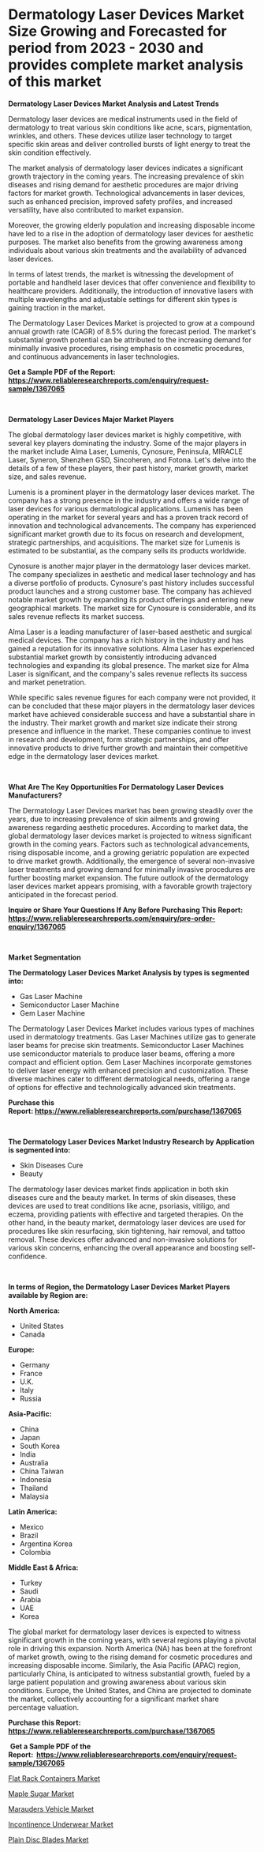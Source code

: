 <p><h1>Dermatology Laser Devices Market Size Growing and Forecasted for period from 2023 - 2030 and provides complete market analysis of this market</h1></p><p><strong>Dermatology Laser Devices Market Analysis and Latest Trends</strong></p>
<p><p>Dermatology laser devices are medical instruments used in the field of dermatology to treat various skin conditions like acne, scars, pigmentation, wrinkles, and others. These devices utilize laser technology to target specific skin areas and deliver controlled bursts of light energy to treat the skin condition effectively.</p><p>The market analysis of dermatology laser devices indicates a significant growth trajectory in the coming years. The increasing prevalence of skin diseases and rising demand for aesthetic procedures are major driving factors for market growth. Technological advancements in laser devices, such as enhanced precision, improved safety profiles, and increased versatility, have also contributed to market expansion.</p><p>Moreover, the growing elderly population and increasing disposable income have led to a rise in the adoption of dermatology laser devices for aesthetic purposes. The market also benefits from the growing awareness among individuals about various skin treatments and the availability of advanced laser devices.</p><p>In terms of latest trends, the market is witnessing the development of portable and handheld laser devices that offer convenience and flexibility to healthcare providers. Additionally, the introduction of innovative lasers with multiple wavelengths and adjustable settings for different skin types is gaining traction in the market.</p><p>The Dermatology Laser Devices Market is projected to grow at a compound annual growth rate (CAGR) of 8.5% during the forecast period. The market's substantial growth potential can be attributed to the increasing demand for minimally invasive procedures, rising emphasis on cosmetic procedures, and continuous advancements in laser technologies.</p></p>
<p><strong>Get a Sample PDF of the Report:&nbsp; <a href="https://www.reliableresearchreports.com/enquiry/request-sample/1367065">https://www.reliableresearchreports.com/enquiry/request-sample/1367065</a></strong></p>
<p>&nbsp;</p>
<p><strong>Dermatology Laser Devices Major Market Players</strong></p>
<p><p>The global dermatology laser devices market is highly competitive, with several key players dominating the industry. Some of the major players in the market include Alma Laser, Lumenis, Cynosure, Peninsula, MIRACLE Laser, Syneron, Shenzhen GSD, Sincoheren, and Fotona. Let's delve into the details of a few of these players, their past history, market growth, market size, and sales revenue.</p><p>Lumenis is a prominent player in the dermatology laser devices market. The company has a strong presence in the industry and offers a wide range of laser devices for various dermatological applications. Lumenis has been operating in the market for several years and has a proven track record of innovation and technological advancements. The company has experienced significant market growth due to its focus on research and development, strategic partnerships, and acquisitions. The market size for Lumenis is estimated to be substantial, as the company sells its products worldwide.</p><p>Cynosure is another major player in the dermatology laser devices market. The company specializes in aesthetic and medical laser technology and has a diverse portfolio of products. Cynosure's past history includes successful product launches and a strong customer base. The company has achieved notable market growth by expanding its product offerings and entering new geographical markets. The market size for Cynosure is considerable, and its sales revenue reflects its market success.</p><p>Alma Laser is a leading manufacturer of laser-based aesthetic and surgical medical devices. The company has a rich history in the industry and has gained a reputation for its innovative solutions. Alma Laser has experienced substantial market growth by consistently introducing advanced technologies and expanding its global presence. The market size for Alma Laser is significant, and the company's sales revenue reflects its success and market penetration.</p><p>While specific sales revenue figures for each company were not provided, it can be concluded that these major players in the dermatology laser devices market have achieved considerable success and have a substantial share in the industry. Their market growth and market size indicate their strong presence and influence in the market. These companies continue to invest in research and development, form strategic partnerships, and offer innovative products to drive further growth and maintain their competitive edge in the dermatology laser devices market.</p></p>
<p>&nbsp;</p>
<p><strong>What Are The Key Opportunities For Dermatology Laser Devices Manufacturers?</strong></p>
<p><p>The Dermatology Laser Devices market has been growing steadily over the years, due to increasing prevalence of skin ailments and growing awareness regarding aesthetic procedures. According to market data, the global dermatology laser devices market is projected to witness significant growth in the coming years. Factors such as technological advancements, rising disposable income, and a growing geriatric population are expected to drive market growth. Additionally, the emergence of several non-invasive laser treatments and growing demand for minimally invasive procedures are further boosting market expansion. The future outlook of the dermatology laser devices market appears promising, with a favorable growth trajectory anticipated in the forecast period.</p></p>
<p><strong>Inquire or Share Your Questions If Any Before Purchasing This Report: <a href="https://www.reliableresearchreports.com/enquiry/pre-order-enquiry/1367065">https://www.reliableresearchreports.com/enquiry/pre-order-enquiry/1367065</a></strong></p>
<p>&nbsp;</p>
<p><strong>Market Segmentation</strong></p>
<p><strong>The Dermatology Laser Devices Market Analysis by types is segmented into:</strong></p>
<p><ul><li>Gas Laser Machine</li><li>Semiconductor Laser Machine</li><li>Gem Laser Machine</li></ul></p>
<p><p>The Dermatology Laser Devices Market includes various types of machines used in dermatology treatments. Gas Laser Machines utilize gas to generate laser beams for precise skin treatments. Semiconductor Laser Machines use semiconductor materials to produce laser beams, offering a more compact and efficient option. Gem Laser Machines incorporate gemstones to deliver laser energy with enhanced precision and customization. These diverse machines cater to different dermatological needs, offering a range of options for effective and technologically advanced skin treatments.</p></p>
<p><strong>Purchase this Report:&nbsp;<a href="https://www.reliableresearchreports.com/purchase/1367065">https://www.reliableresearchreports.com/purchase/1367065</a></strong></p>
<p>&nbsp;</p>
<p><strong>The Dermatology Laser Devices Market Industry Research by Application is segmented into:</strong></p>
<p><ul><li>Skin Diseases Cure</li><li>Beauty</li></ul></p>
<p><p>The dermatology laser devices market finds application in both skin diseases cure and the beauty market. In terms of skin diseases, these devices are used to treat conditions like acne, psoriasis, vitiligo, and eczema, providing patients with effective and targeted therapies. On the other hand, in the beauty market, dermatology laser devices are used for procedures like skin resurfacing, skin tightening, hair removal, and tattoo removal. These devices offer advanced and non-invasive solutions for various skin concerns, enhancing the overall appearance and boosting self-confidence.</p></p>
<p>&nbsp;</p>
<p><strong>In terms of Region, the Dermatology Laser Devices Market Players available by Region are:</strong></p>
<p>
    <p> <strong> North America: </strong>
        <ul>
            <li>United States</li>
            <li>Canada</li>
        </ul>
        </p> 
    <p> <strong> Europe: </strong>
        <ul>
            <li>Germany</li>
            <li>France</li>
            <li>U.K.</li>
            <li>Italy</li>
            <li>Russia</li>
        </ul>
        </p> 
    <p> <strong> Asia-Pacific: </strong>
        <ul>
            <li>China</li>
            <li>Japan</li>
            <li>South Korea</li>
            <li>India</li>
            <li>Australia</li>
            <li>China Taiwan</li>
            <li>Indonesia</li>
            <li>Thailand</li>
            <li>Malaysia</li>
        </ul>
        </p> 
    <p> <strong> Latin America: </strong>
        <ul>
            <li>Mexico</li>
            <li>Brazil</li>
            <li>Argentina Korea</li>
            <li>Colombia</li>
        </ul>
        </p> 
    <p> <strong> Middle East & Africa: </strong>
        <ul>
            <li>Turkey</li>
            <li>Saudi</li>
            <li>Arabia</li>
            <li>UAE</li>
            <li>Korea</li>
        </ul>
    </p>
    </p>
<p><p>The global market for dermatology laser devices is expected to witness significant growth in the coming years, with several regions playing a pivotal role in driving this expansion. North America (NA) has been at the forefront of market growth, owing to the rising demand for cosmetic procedures and increasing disposable income. Similarly, the Asia Pacific (APAC) region, particularly China, is anticipated to witness substantial growth, fueled by a large patient population and growing awareness about various skin conditions. Europe, the United States, and China are projected to dominate the market, collectively accounting for a significant market share percentage valuation.</p></p>
<p><strong>Purchase this Report: <a href="https://www.reliableresearchreports.com/purchase/1367065">https://www.reliableresearchreports.com/purchase/1367065</a></strong></p>
<p>&nbsp;<strong>Get a Sample PDF of the Report:&nbsp;&nbsp;<a href="https://www.reliableresearchreports.com/enquiry/request-sample/1367065">https://www.reliableresearchreports.com/enquiry/request-sample/1367065</a></strong></p>
<p><strong></strong></p>
<p><p><a href="https://www.linkedin.com/pulse/flat-rack-containers-market-research-report-provides-6sxpf/">Flat Rack Containers Market</a></p><p><a href="https://medium.com/@theomorar2000/maple-sugar-market-size-growth-forecast-2023-2030-c6bd40f5bc13">Maple Sugar Market</a></p><p><a href="https://medium.com/@tiffanytran1905/marauders-vehicle-market-size-growth-forecast-2023-2030-11f3ec8e9882">Marauders Vehicle Market</a></p><p><a href="https://github.com/JameTravis/Market-Research-Report-List-1/blob/main/incontinence-underwear-market.md">Incontinence Underwear Market</a></p><p><a href="https://www.linkedin.com/pulse/plain-disc-blades-market-size-share-amp-trends-analysis-gkeqf/">Plain Disc Blades Market</a></p></p>
